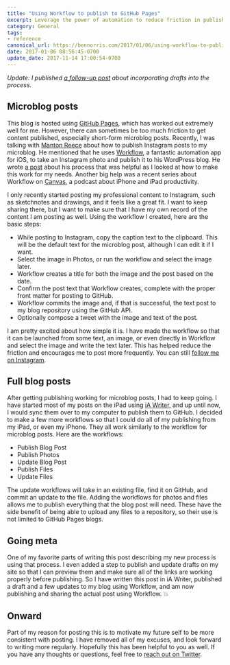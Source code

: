 ```yaml
---
title: "Using Workflow to publish to GitHub Pages"
excerpt: Leverage the power of automation to reduce friction in publishing from anywhere
category: General
tags:
- reference
canonical_url: https://bennorris.com/2017/01/06/using-workflow-to-publish-to-github-pages
date: 2017-01-06 08:56:45-0700
update_date: 2017-11-14 17:00:54-0700
---
```


*Update: I published [a follow-up post](https://bennorris.com/2017/01/12/public-drafts-with-a-github-pages-blog/) about incorporating drafts into the process.*

## Microblog posts
This blog is hosted using [GitHub Pages](https://pages.github.com/), which has worked out extremely well for me. However, there can sometimes be too much friction to get content published, especially short-form microblog posts. Recently, I was talking with [Manton Reece](https://manton.org/) about how to publish Instagram posts to my microblog. He mentioned that he uses [Workflow](https://workflow.is/), a fantastic automation app for iOS, to take an Instagram photo and publish it to his WordPress blog. He wrote [a post](https://www.manton.org/2016/03/blogging-your-photos.html) about his process that was helpful as I looked at how to make this work for my needs. Another big help was a recent series about Workflow on [Canvas](https://www.relay.fm/canvas), a podcast about iPhone and iPad productivity.

I only recently started posting my professional content to Instagram, such as sketchnotes and drawings, and it feels like a great fit. I want to keep sharing there, but I want to make sure that I have my own record of the content I am posting as well. Using the workflow I created, here are the basic steps:

- While posting to Instagram, copy the caption text to the clipboard. This will be the default text for the microblog post, although I can edit it if I want.
- Select the image in Photos, or run the workflow and select the image later.
- Workflow creates a title for both the image and the post based on the date.
- Confirm the post text that Workflow creates, complete with the proper front matter for posting to GitHub.
- Workflow commits the image and, if that is successful, the text post to my blog repository using the GitHub API.
- Optionally compose a tweet with the image and text of the post.

I am pretty excited about how simple it is. I have made the workflow so that it can be launched from some text, an image, or even directly in Workflow and select the image and write the text later. This has helped reduce the friction and encourages me to post more frequently. You can still [follow me on Instagram](https://www.instagram.com/sketchnotable/).


## Full blog posts
After getting publishing working for microblog posts, I had to keep going. I have started most of my posts on the iPad using [iA Writer](https://ia.net/writer/), and up until now, I would sync them over to my computer to publish them to GitHub. I decided to make a few more workflows so that I could do all of my publishing from my iPad, or even my iPhone. They all work similarly to the workflow for microblog posts. Here are the workflows:

- Publish Blog Post
- Publish Photos
- Update Blog Post
- Publish Files
- Update Files

The update workflows will take in an existing file, find it on GitHub, and commit an update to the file. Adding the workflows for photos and files allows me to publish everything that the blog post will need. These have the side benefit of being able to upload any files to a repository, so their use is not limited to GitHub Pages blogs.


## Going meta
One of my favorite parts of writing this post describing my new process is using that process. I even added a step to publish and update drafts on my site so that I can preview them and make sure all of the links are working properly before publishing. So I have written this post in iA Writer, published a draft and a few updates to my blog using Workflow, and am now publishing and sharing the actual post using Workflow. 💥


## Onward
Part of my reason for posting this is to motivate my future self to be more consistent with posting. I have removed all of my excuses, and look forward to writing more regularly. Hopefully this has been helpful to you as well. If you have any thoughts or questions, feel free to [reach out on Twitter](https://twitter.com/bsndesign).

